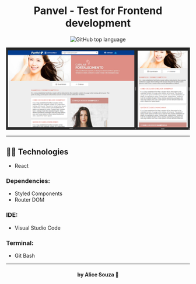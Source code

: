 <h1 align="center">
  Panvel - Test for Frontend development
</h1>

<p align="center">
  <img alt="GitHub top language" src="https://img.shields.io/github/languages/top/alicepsz98/panvel-meza?logo=javascript">
</p>

![Mockup](https://github.com/alicepsz98/panvel-meza/blob/main/mockup.png)

---

## 👨‍💻️ Technologies

- React

### Dependencies:

- Styled Components
- Router DOM

### IDE:

- Visual Studio Code

### Terminal:

- Git Bash

---

<h4 align="center">
  by Alice Souza 💚
</h4>

